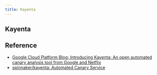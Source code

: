 ```yaml
---
title: Kayenta
---
```


## Kayenta


## Reference
* [Google Cloud Platform Blog: Introducing Kayenta: An open automated canary analysis tool from Google and Netflix](https://cloudplatform.googleblog.com/2018/04/introducing-Kayenta-an-open-automated-canary-analysis-tool-from-Google-and-Netflix.html)
* [spinnaker/kayenta: Automated Canary Service](https://github.com/spinnaker/kayenta)

